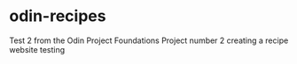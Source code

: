# odin-recipes
Test 2 from the Odin Project
Foundations Project number 2 creating a recipe website testing